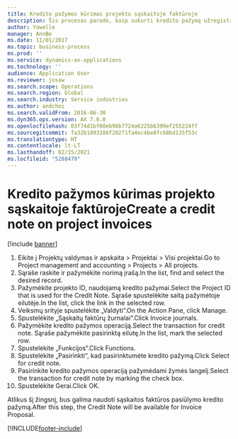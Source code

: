 ```yaml
---
title: Kredito pažymos kūrimas projekto sąskaitoje faktūroje
description: Šis procesas parodo, kaip sukurti kredito pažymą užregistruotose projekto sąskaitose faktūrose.
author: Yowelle
manager: AnnBe
ms.date: 11/01/2017
ms.topic: business-process
ms.prod: ''
ms.service: dynamics-ax-applications
ms.technology: ''
audience: Application User
ms.reviewer: josaw
ms.search.scope: Operations
ms.search.region: Global
ms.search.industry: Service industries
ms.author: andchoi
ms.search.validFrom: 2016-06-30
ms.dyn365.ops.version: AX 7.0.0
ms.openlocfilehash: 03f74d1bf08eb98b7724a6225b6399ef255224ff
ms.sourcegitcommit: fa32b1893286f20271fa4ec4be8fc68bd135f53c
ms.translationtype: HT
ms.contentlocale: lt-LT
ms.lasthandoff: 02/15/2021
ms.locfileid: "5288479"
---
```

# <a name="create-a-credit-note-on-project-invoices"></a><span data-ttu-id="e8f0d-103">Kredito pažymos kūrimas projekto sąskaitoje faktūroje</span><span class="sxs-lookup"><span data-stu-id="e8f0d-103">Create a credit note on project invoices</span></span>

[!include [banner](../../includes/banner.md)]

1. <span data-ttu-id="e8f0d-104">Eikite į Projektų valdymas ir apskaita > Projektai > Visi projektai.</span><span class="sxs-lookup"><span data-stu-id="e8f0d-104">Go to Project management and accounting > Projects > All projects.</span></span> 
2. <span data-ttu-id="e8f0d-105">Sąraše raskite ir pažymėkite norimą įrašą.</span><span class="sxs-lookup"><span data-stu-id="e8f0d-105">In the list, find and select the desired record.</span></span> 
3. <span data-ttu-id="e8f0d-106">Pažymėkite projekto ID, naudojamą kredito pažymai.</span><span class="sxs-lookup"><span data-stu-id="e8f0d-106">Select the Project ID that is used for the Credit Note.</span></span> <span data-ttu-id="e8f0d-107">Sąraše spustelėkite saitą pažymėtoje eilutėje.</span><span class="sxs-lookup"><span data-stu-id="e8f0d-107">In the list, click the link in the selected row.</span></span> 
4. <span data-ttu-id="e8f0d-108">Veiksmų srityje spustelėkite „Valdyti“.</span><span class="sxs-lookup"><span data-stu-id="e8f0d-108">On the Action Pane, click Manage.</span></span> 
5. <span data-ttu-id="e8f0d-109">Spustelėkite „Sąskaitų faktūrų žurnalai“.</span><span class="sxs-lookup"><span data-stu-id="e8f0d-109">Click Invoice journals.</span></span> 
6. <span data-ttu-id="e8f0d-110">Pažymėkite kredito pažymos operaciją.</span><span class="sxs-lookup"><span data-stu-id="e8f0d-110">Select the transaction for credit note.</span></span> <span data-ttu-id="e8f0d-111">Sąraše pažymėkite pasirinktą eilutę.</span><span class="sxs-lookup"><span data-stu-id="e8f0d-111">In the list, mark the selected row.</span></span> 
7. <span data-ttu-id="e8f0d-112">Spustelėkite „Funkcijos“.</span><span class="sxs-lookup"><span data-stu-id="e8f0d-112">Click Functions.</span></span> 
8. <span data-ttu-id="e8f0d-113">Spustelėkite „Pasirinkti“, kad pasirinktumėte kredito pažymą.</span><span class="sxs-lookup"><span data-stu-id="e8f0d-113">Click Select for credit note.</span></span> 
9. <span data-ttu-id="e8f0d-114">Pasirinkite kredito pažymos operaciją pažymėdami žymės langelį.</span><span class="sxs-lookup"><span data-stu-id="e8f0d-114">Select the transaction for credit note by marking the check box.</span></span>
10. <span data-ttu-id="e8f0d-115">Spustelėkite Gerai.</span><span class="sxs-lookup"><span data-stu-id="e8f0d-115">Click OK.</span></span> 

<span data-ttu-id="e8f0d-116">Atlikus šį žingsnį, bus galima naudoti sąskaitos faktūros pasiūlymo kredito pažymą.</span><span class="sxs-lookup"><span data-stu-id="e8f0d-116">After this step, the Credit Note will be available for Invoice Proposal.</span></span>


[!INCLUDE[footer-include](../../includes/footer-banner.md)]